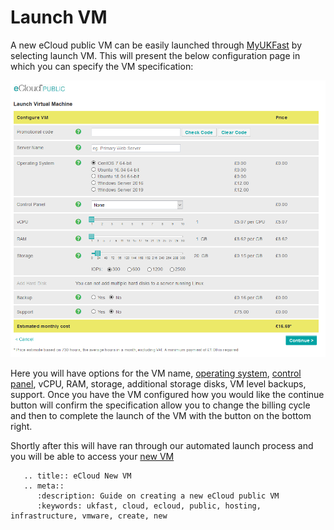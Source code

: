 # Launch VM

A new eCloud public VM can be easily launched through [MyUKFast](https://portal.ans.co.uk/ecloud-public) by selecting launch VM. This will present the below configuration page in which you can specify the VM specification:

![PublicConfig](files/newVMConfig.png)

Here you will have options for the VM name, [operating system](https://docs.ukfast.co.uk/operatingsystems/), [control panel](/docs/operatingsystems/linux/controlpanels/), vCPU, RAM, storage, additional storage disks, VM level backups, support. Once you have the VM configured how you would like the continue button will confirm the specification allow you to change the billing cycle and then to complete the launch of the VM with the button on the bottom right.

Shortly after this will have ran through our automated launch process and you will be able to access your [new VM](https://portal.ans.co.uk/ecloud-public)

```eval_rst
   .. title:: eCloud New VM
   .. meta::
      :description: Guide on creating a new eCloud public VM
      :keywords: ukfast, cloud, ecloud, public, hosting, infrastructure, vmware, create, new
```
